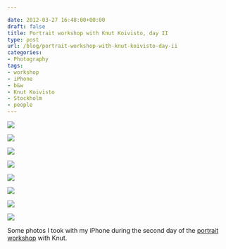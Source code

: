 ```yaml
---

date: 2012-03-27 16:48:00+00:00
draft: false
title: Portrait workshop with Knut Koivisto, day II
type: post
url: /blog/portrait-workshop-with-knut-koivisto-day-ii
categories:
- Photography
tags:
- workshop
- iPhone
- b&w
- Knut Koivisto
- Stockholm
- people
---
```




  
![](/images/2012-03-27-portrait-workshop-with-knut-koivisto-day-ii/20120318-IMG_3426.JPG)

  

  
![](/images/2012-03-27-portrait-workshop-with-knut-koivisto-day-ii/20120318-IMG_3429.JPG)

  

  
![](/images/2012-03-27-portrait-workshop-with-knut-koivisto-day-ii/20120318-IMG_3427.JPG)

  

  
![](/images/2012-03-27-portrait-workshop-with-knut-koivisto-day-ii/20120318-IMG_3434.JPG)

  

  
![](/images/2012-03-27-portrait-workshop-with-knut-koivisto-day-ii/20120318-IMG_3424.JPG)

  

  
![](/images/2012-03-27-portrait-workshop-with-knut-koivisto-day-ii/20120318-IMG_3430.JPG)

  

  
![](/images/2012-03-27-portrait-workshop-with-knut-koivisto-day-ii/20120318-IMG_3441.JPG)

  

  
![](/images/2012-03-27-portrait-workshop-with-knut-koivisto-day-ii/20120318-IMG_3443.JPG)

  



Some photos I took with my iPhone during the second day of the [portrait workshop](http://mysit/blog/portrait-workshop-with-knut-koivisto-day-i) with Knut.

